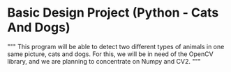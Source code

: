 # Basic Design Project (Python - Cats And Dogs)

"""
This program will be able to detect two different types of animals in one same picture, cats and dogs.
For this, we will be in need of the OpenCV library, and we are planning to concentrate on Numpy and CV2.
"""
